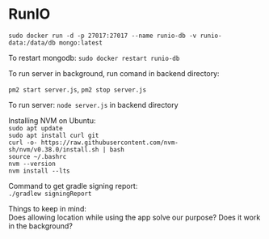 # RunIO


`sudo docker run -d -p 27017:27017 --name runio-db -v runio-data:/data/db mongo:latest`

To restart mongodb:
`sudo docker restart runio-db`

To run server in background, run comand in backend directory:

`pm2 start server.js`, `pm2 stop server.js`

To run server:
`node server.js` in backend directory

Installing NVM on Ubuntu:<br>
`sudo apt update`<br>
`sudo apt install curl git` <br>
`curl -o- https://raw.githubusercontent.com/nvm-sh/nvm/v0.38.0/install.sh | bash` <br>
`source ~/.bashrc` <br>
`nvm --version` <br>
`nvm install --lts` <br>

Command to get gradle signing report: <br>
`./gradlew signingReport`

Things to keep in mind:<br>
Does allowing location while using the app solve our purpose? Does it work in the background?
